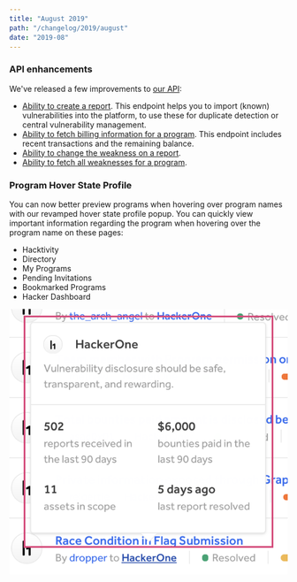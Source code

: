 ```yaml
---
title: "August 2019"
path: "/changelog/2019/august"
date: "2019-08"
---
```


### API enhancements

We've released a few improvements to [our API](https://api.hackerone.com/docs/v1):
* [Ability to create a report](https://api.hackerone.com/docs/v1#/reports/create). This endpoint helps you to import (known) vulnerabilities into the platform, to use these for duplicate detection or central vulnerability management. 
* [Ability to fetch billing information for a program](). This endpoint includes recent transactions and the remaining balance.
* [Ability to change the weakness on a report](https://api.hackerone.com/docs/v1#/reports/weakness/update).
* [Ability to fetch all weaknesses for a program](https://api.hackerone.com/docs/v1#/programs/weaknesses/index).

### Program Hover State Profile

You can now better preview programs when hovering over program names with our revamped hover state profile popup. You can quickly view important information regarding the program when hovering over the program name on these pages:

* Hacktivity
* Directory
* My Programs
* Pending Invitations
* Bookmarked Programs
* Hacker Dashboard

![program hover state popup](./images/aug_2019_program_hover_state.png)
